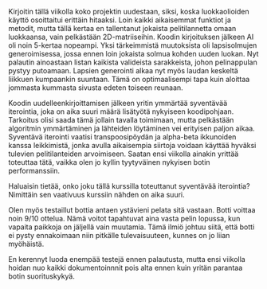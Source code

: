 Kirjoitin tällä viikolla koko projektin uudestaan, siksi, koska luokkaolioiden käyttö osoittaitui erittäin hitaaksi. Loin kaikki aikaisemmat funktiot ja metodit, mutta tällä kertaa en tallentanut jokaista pelitilannetta omaan luokkaansa, vain pelkästään 2D-matriiseihin. Koodin kirjoituksen jälkeen AI oli noin 5-kertaa nopeampi. Yksi tärkeimmistä muutoksista oli lapsisolmujen generoimisessa, jossa ennen loin jokaista solmua kohden uuden luokan. Nyt palautin ainoastaan listan kaikista valideista sarakkeista, johon pelinappulan pystyy putoamaan. Lapsien generointi alkaa nyt myös laudan keskeltä liikkuen kumpaankin suuntaan. Tämä on optimaalisempi tapa kuin aloittaa jommasta kummasta sivusta edeten toiseen reunaan. 

Koodin uudelleenkirjoittamisen jälkeen yritin ymmärtää syventävää iterointia, joka on aika suuri määrä lisätyötä nykyiseen koodipohjaan. Tarkoitus olisi saada tämä jollain tavalla toimimaan, mutta pelkästään algoritmin ymmärtäminen ja lähteiden löytäminen vei erityisen paljon aikaa. Syventävä iterointi vaatisi transpoosipöydän ja alpha-beta ikkunoiden kanssa leikkimistä, jonka avulla aikaisempia siirtoja voidaan käyttää hyväksi tulevien pelitilanteiden arvoimiseen. Saatan ensi viikolla ainakin yrittää toteuttaa tätä, vaikka olen jo kyllin tyytyväinen nykyisen botin performanssiin. 

Haluaisin tietää, onko joku tällä kurssilla toteuttanut syventävää iterointia? Nimittäin sen vaativuus kurssiin nähden on aika suuri.

Olen myös testaillut bottia antaen ystävieni pelata sitä vastaan. Botti voittaa noin 9/10 ottelua. Nämä voitot tapahtuvat aina vasta pelin lopussa, kun vapaita paikkoja on jäljellä vain muutamia. Tämä ilmiö johtuu siitä, että botti ei pysty ennakoimaan niin pitkälle tulevaisuuteen, kunnes on jo liian myöhäistä.

En kerennyt luoda enempää testejä ennen palautusta, mutta ensi viikolla hoidan nuo kaikki dokumentoinnnit pois alta ennen kuin yritän parantaa botin suorituskykyä.
